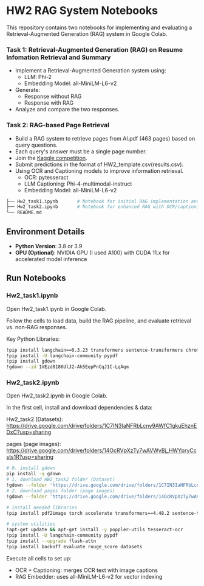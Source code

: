 # HW2 RAG System Notebooks

This repository contains two notebooks for implementing and evaluating a Retrieval-Augmented Generation (RAG) system in Google Colab.

### **Task 1**: Retrieval-Augmented Generation (RAG) on Resume Infomation Retrieval and Summary
- Implement a Retrieval-Augmented Generation system using:
  - LLM: Phi-2
  - Embedding Model: all-MiniLM-L6-v2
- Generate:
  - Response without RAG
  - Response with RAG
- Analyze and compare the two responses.

### **Task 2**: RAG-based Page Retrieval
- Build a RAG system to retrieve pages from AI.pdf (463 pages) based on query questions.
- Each query's answer must be a single page number.
- Join the [Kaggle competition](https://www.kaggle.com/t/e5a90293e822445b98a7d60be57aa67c).
- Submit predictions in the format of HW2_template.csv(results.csv).
- Using OCR and Captioning models to improve information retrieval.
  - OCR: pytesseract
  - LLM Captioning: Phi-4-multimodal-instruct
  - Embedding Model: all-MiniLM-L6-v2

```bash
├── Hw2_task1.ipynb       # Notebook for initial RAG implementation and analysis in Resume
├── Hw2_task2.ipynb       # Notebook for enhanced RAG with OCR/captioning and page-level reasoning
└── README.md             
```

## Environment Details

- **Python Version**: 3.8 or 3.9
- **GPU (Optional)**: NVIDIA GPU (I used A100) with CUDA 11.x for accelerated model inference

## Run Notebooks

### Hw2_task1.ipynb
Open Hw2_task1.ipynb in Google Colab.

Follow the cells to load data, build the RAG pipeline, and evaluate retrieval vs. non-RAG responses.

Key Python Libraries:

```bash
!pip install langchain==0.3.23 transformers sentence-transformers chromadb torch accelerate
!pip install -U langchain-community pypdf
!pip install gdown
!gdown --id 1VEzd8186UlJ2-Ah5EepPnCqJ1C-LqAqm
```

### Hw2_task2.ipynb
Open Hw2_task2.ipynb in Google Colab.

In the first cell, install and download dependencies & data:

Hw2_task2 (Datasets): https://drive.google.com/drive/folders/1C7IN3IaNFRbLcny9AWfC1gkuEhznEDxC?usp=sharing

pages (page images): https://drive.google.com/drive/folders/14OcRVpXzTy7wAVWvBj_HWYpryCcsts1R?usp=sharing


```bash
# 0. install gdown
pip install -q gdown
# 1. download HW2_task2 folder (Dataset)
!gdown --folder 'https://drive.google.com/drive/folders/1C7IN3IaNFRbLcny9AWfC1gkuEhznEDxC?usp=sharing' -O ./Hw2_task2
# 2. download pages folder (page images)
!gdown --folder 'https://drive.google.com/drive/folders/14OcRVpXzTy7wAVWvBj_HWYpryCcsts1R?usp=sharing' -O ./pages

# install needed libraries
!pip install pdf2image torch accelerate transformers==4.48.2 sentence-transformers chromadb pandas langchain faiss-cpu pillow pytesseract

# system utilities
!apt-get update && apt-get install -y poppler-utils tesseract-ocr
!pip install -U langchain-community pypdf
!pip install --upgrade flash-attn
!pip install backoff evaluate rouge_score datasets
```

Execute all cells to set up:
- OCR + Captioning: merges OCR text with image captions
- RAG Embedder: uses all-MiniLM-L6-v2 for vector indexing

